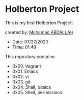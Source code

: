 # Holberton Project

This is my first Holberton Project:

created by: [Mohamad ABDALLAH](https://www.linkedin.com/in/m-abdallah/)

* Date: 07/27/2020
* Time: 01:40

This repository contains:
* 0x00. Vagrant
* 0x01. Emacs
* 0x02. vi
* 0x03. git
* 0x04. Shell, basics
* 0x05. Shell, permissions
